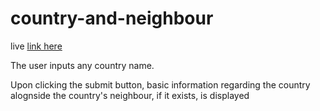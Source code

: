 # country-and-neighbour
live [link here](https://6386051078f34d035bb67ec8--simeon-country-fact-checker.netlify.app/)

The user inputs any country name.

Upon clicking the submit button, basic information regarding the country alognside the country's neighbour, if it exists, is displayed
